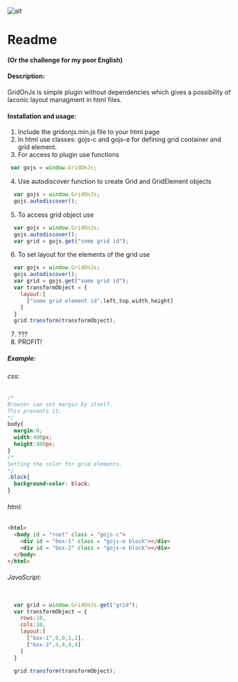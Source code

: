 

![alt](https://github.com/Neketek/gridonjs/blob/master/logo.png?raw=true)

# Readme
#### (Or the challenge for my poor English)

#### Description:
GridOnJs is simple plugin without dependencies which gives a possibility of laconic layout managment in html files.


#### Installation and usage:

1. Include the gridonjs.min.js file to your html page
2. In html use classes: gojs-c and gojs-e for defining grid container and
grid element.
3. For access to plugin use functions
```javascript
 var gojs = window.GridOnJs;
```
4. Use autodiscover function to create Grid and GridElement objects
```javascript
  var gojs = window.GridOnJs;
  gojs.autodiscover();
```
5. To access grid object use
```javascript
  var gojs = window.GridOnJs;
  gojs.autodiscover();
  var grid = gojs.get("some grid id");
```
6. To set layout for the elements of the grid use
```javascript
  var gojs = window.GridOnJs;
  gojs.autodiscover();
  var grid = gojs.get("some grid id");
  var transformObject = {
    layout:[
      ["some grid element id",left,top,width,height]
    ]
  }
  grid.transform(transformObject);
```
7. ???
8. PROFIT!

##### Example:

###### css:
```css
/*
Browser can set margin by itself.
This prevents it.
*/
body{
  margin:0;
  width:400px;
  height:400px;
}
/*
Setting the color for grid elements.
*/
.block{
  background-color: black;
}

```
###### html:
```html
<html>
  <body id = "root" class = "gojs-c">
    <div id = "box-1" class = "gojs-e block"></div>
    <div id = "box-2" class = "gojs-e block"></div>
  </body>
</html>

```
###### JavaScript:
```javascript

  var grid = window.GridOnJs.get("grid");
  var transformObject = {
    rows:10,
    cols:10,
    layout:[
      ["box-1",0,0,1,1],
      ["box-2",4,4,4,4]
    ]
  }

  grid.transform(transformObject);

```
